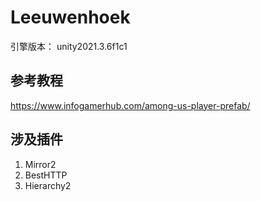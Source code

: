 # Leeuwenhoek
引擎版本： unity2021.3.6f1c1

## 参考教程
https://www.infogamerhub.com/among-us-player-prefab/

## 涉及插件
1. Mirror2
2. BestHTTP
3. Hierarchy2